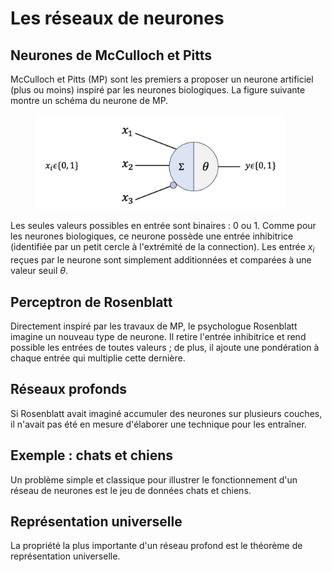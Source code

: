 # Les réseaux de neurones

## Neurones de McCulloch et Pitts

McCulloch et Pitts (MP) sont les premiers a proposer un neurone artificiel (plus ou moins) inspiré par les neurones biologiques. La figure suivante montre un schéma du neurone de MP.

<figure>
  <img src="images/neurone_mp_schema.jpg" alt="Description de l'image" width="400">
</figure>

Les seules valeurs possibles en entrée sont binaires : 0 ou 1. Comme pour les neurones biologiques, ce neurone possède une entrée inhibitrice (identifiée par un petit cercle à l'extrémité de la connection). Les entrée $x_i$ reçues par le neurone sont simplement additionnées et comparées à une valeur seuil $\theta$.

## Perceptron de Rosenblatt

Directement inspiré par les travaux de MP, le psychologue Rosenblatt imagine un nouveau type de neurone. Il retire l'entrée inhibitrice et rend possible les entrées de toutes valeurs ; de plus, il ajoute une pondération à chaque entrée qui multiplie cette dernière.

## Réseaux profonds

Si Rosenblatt avait imaginé accumuler des neurones sur plusieurs couches, il n'avait pas été en mesure d'élaborer une technique pour les entraîner.

## Exemple : chats et chiens

Un problème simple et classique pour illustrer le fonctionnement d'un réseau de neurones est le jeu de données chats et chiens.

## Représentation universelle

La propriété la plus importante d'un réseau profond est le théorème de représentation universelle.
